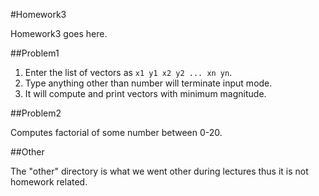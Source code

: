 #Homework3

Homework3 goes here.  

##Problem1

1. Enter the list of vectors as `x1 y1 x2 y2 ... xn yn`.   
2. Type anything other than number will terminate input mode.  
3. It will compute and print vectors with minimum magnitude.  

##Problem2  

Computes factorial of some number between 0-20.  

##Other  

The "other" directory is what we went other during lectures thus it is not homework related.
